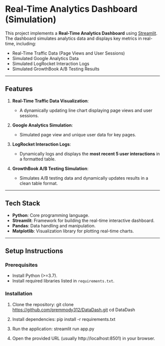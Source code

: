 # **Real-Time Analytics Dashboard (Simulation)**

This project implements a **Real-Time Analytics Dashboard** using [Streamlit](https://streamlit.io/). The dashboard simulates analytics data and displays key metrics in real-time, including:

- Real-Time Traffic Data (Page Views and User Sessions)
- Simulated Google Analytics Data
- Simulated LogRocket Interaction Logs
- Simulated GrowthBook A/B Testing Results

---

## **Features**

1. **Real-Time Traffic Data Visualization**:
   - A dynamically updating line chart displaying page views and user sessions.

2. **Google Analytics Simulation**:
   - Simulated page view and unique user data for key pages.

3. **LogRocket Interaction Logs**:
   - Dynamically logs and displays the **most recent 5 user interactions** in a formatted table.

4. **GrowthBook A/B Testing Simulation**:
   - Simulates A/B testing data and dynamically updates results in a clean table format.

---

## **Tech Stack**

- **Python**: Core programming language.
- **Streamlit**: Framework for building the real-time interactive dashboard.
- **Pandas**: Data handling and manipulation.
- **Matplotlib**: Visualization library for plotting real-time charts.

---

## **Setup Instructions**

### Prerequisites

- Install Python (>=3.7).
- Install required libraries listed in `requirements.txt`.

### Installation

1. Clone the repository:
   git clone https://github.com/premmody312/DataDash.git
   cd DataDash

2. Install dependencies:
   pip install -r requirements.txt

3. Run the application:
   streamlit run app.py

4. Open the provided URL (usually http://localhost:8501) in your browser.
